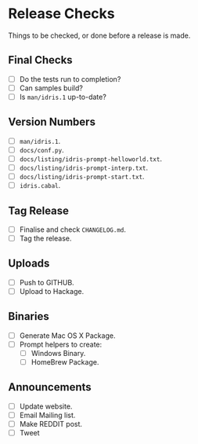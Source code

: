 # Release Checks

Things to be checked, or done before a release is made.

## Final Checks

+ [ ] Do the tests run to completion?
+ [ ] Can samples build?
+ [ ] Is `man/idris.1` up-to-date?

## Version Numbers

+ [ ] `man/idris.1`.
+ [ ] `docs/conf.py`.
+ [ ] `docs/listing/idris-prompt-helloworld.txt`.
+ [ ] `docs/listing/idris-prompt-interp.txt`.
+ [ ] `docs/listing/idris-prompt-start.txt`.
+ [ ] `idris.cabal`.

## Tag Release

+ [ ] Finalise and check `CHANGELOG.md`.
+ [ ] Tag the release.

## Uploads

+ [ ] Push to GITHUB.
+ [ ] Upload to Hackage.

## Binaries

+ [ ] Generate Mac OS X Package.
+ [ ] Prompt helpers to create:
  + [ ] Windows Binary.
  + [ ] HomeBrew Package.

## Announcements

+ [ ] Update website.
+ [ ] Email Mailing list.
+ [ ] Make REDDIT post.
+ [ ] Tweet
